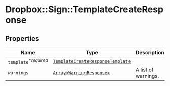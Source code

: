 # Dropbox::Sign::TemplateCreateResponse



## Properties

| Name | Type | Description | Notes |
| ---- | ---- | ----------- | ----- |
| `template`<sup>*_required_</sup> | [```TemplateCreateResponseTemplate```](TemplateCreateResponseTemplate.md) |    |  |
| `warnings` | [```Array<WarningResponse>```](WarningResponse.md) |  A list of warnings.  |  |


